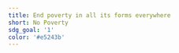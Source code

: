 ```yaml
---
title: End poverty in all its forms everywhere
short: No Poverty
sdg_goal: '1'
color: '#e5243b'
---
```


